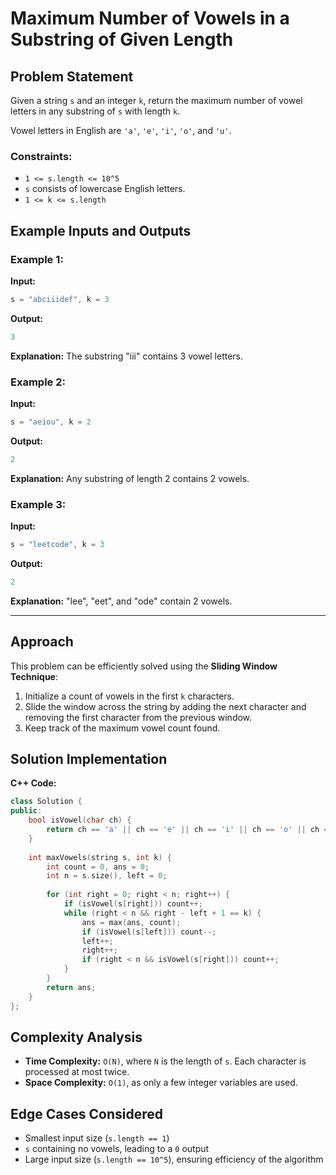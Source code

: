 # Maximum Number of Vowels in a Substring of Given Length

## Problem Statement
Given a string `s` and an integer `k`, return the maximum number of vowel letters in any substring of `s` with length `k`.

Vowel letters in English are `'a'`, `'e'`, `'i'`, `'o'`, and `'u'`.

### Constraints:
- `1 <= s.length <= 10^5`
- `s` consists of lowercase English letters.
- `1 <= k <= s.length`

## Example Inputs and Outputs
### Example 1:
**Input:**
```cpp
s = "abciiidef", k = 3
```
**Output:**
```cpp
3
```
**Explanation:**
The substring "iii" contains 3 vowel letters.

### Example 2:
**Input:**
```cpp
s = "aeiou", k = 2
```
**Output:**
```cpp
2
```
**Explanation:**
Any substring of length 2 contains 2 vowels.

### Example 3:
**Input:**
```cpp
s = "leetcode", k = 3
```
**Output:**
```cpp
2
```
**Explanation:**
"lee", "eet", and "ode" contain 2 vowels.

---

## Approach
This problem can be efficiently solved using the **Sliding Window Technique**:
1. Initialize a count of vowels in the first `k` characters.
2. Slide the window across the string by adding the next character and removing the first character from the previous window.
3. Keep track of the maximum vowel count found.

## Solution Implementation
**C++ Code:**
```cpp
class Solution {
public:
    bool isVowel(char ch) {
        return ch == 'a' || ch == 'e' || ch == 'i' || ch == 'o' || ch == 'u';
    }
    
    int maxVowels(string s, int k) {
        int count = 0, ans = 0;
        int n = s.size(), left = 0;
        
        for (int right = 0; right < n; right++) {
            if (isVowel(s[right])) count++;
            while (right < n && right - left + 1 == k) {
                ans = max(ans, count);
                if (isVowel(s[left])) count--;
                left++;
                right++;
                if (right < n && isVowel(s[right])) count++;
            }
        }
        return ans;
    }
};
```

## Complexity Analysis
- **Time Complexity:** `O(N)`, where `N` is the length of `s`. Each character is processed at most twice.
- **Space Complexity:** `O(1)`, as only a few integer variables are used.

## Edge Cases Considered
- Smallest input size (`s.length == 1`)
- `s` containing no vowels, leading to a `0` output
- Large input size (`s.length == 10^5`), ensuring efficiency of the algorithm

